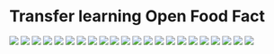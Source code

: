 # Transfer learning Open Food Fact
![](https://github.com/leoguillaume/Transfer-learning-Open-Food-Fact/blob/main/slides/slide_2.jpeg)
![](https://github.com/leoguillaume/Transfer-learning-Open-Food-Fact/blob/main/slides/slide_3.jpeg)
![](https://github.com/leoguillaume/Transfer-learning-Open-Food-Fact/blob/main/slides/slide_4.jpeg)
![](https://github.com/leoguillaume/Transfer-learning-Open-Food-Fact/blob/main/slides/slide_5.jpeg)
![](https://github.com/leoguillaume/Transfer-learning-Open-Food-Fact/blob/main/slides/slide_6.jpeg)
![](https://github.com/leoguillaume/Transfer-learning-Open-Food-Fact/blob/main/slides/slide_7.jpeg)
![](https://github.com/leoguillaume/Transfer-learning-Open-Food-Fact/blob/main/slides/slide_8.jpeg)
![](https://github.com/leoguillaume/Transfer-learning-Open-Food-Fact/blob/main/slides/slide_9.jpeg)
![](https://github.com/leoguillaume/Transfer-learning-Open-Food-Fact/blob/main/slides/slide_10.jpeg)
![](https://github.com/leoguillaume/Transfer-learning-Open-Food-Fact/blob/main/slides/slide_11.jpeg)
![](https://github.com/leoguillaume/Transfer-learning-Open-Food-Fact/blob/main/slides/slide_12.jpeg)
![](https://github.com/leoguillaume/Transfer-learning-Open-Food-Fact/blob/main/slides/slide_13.jpeg)
![](https://github.com/leoguillaume/Transfer-learning-Open-Food-Fact/blob/main/slides/slide_14.jpeg)
![](https://github.com/leoguillaume/Transfer-learning-Open-Food-Fact/blob/main/slides/slide_15.jpeg)
![](https://github.com/leoguillaume/Transfer-learning-Open-Food-Fact/blob/main/slides/slide_16.jpeg)
![](https://github.com/leoguillaume/Transfer-learning-Open-Food-Fact/blob/main/slides/slide_17.jpeg)
![](https://github.com/leoguillaume/Transfer-learning-Open-Food-Fact/blob/main/slides/slide_18.jpeg)
![](https://github.com/leoguillaume/Transfer-learning-Open-Food-Fact/blob/main/slides/slide_19.jpeg)
![](https://github.com/leoguillaume/Transfer-learning-Open-Food-Fact/blob/main/slides/slide_20.jpeg)
![](https://github.com/leoguillaume/Transfer-learning-Open-Food-Fact/blob/main/slides/slide_21.jpeg)
![](https://github.com/leoguillaume/Transfer-learning-Open-Food-Fact/blob/main/slides/slide_22.jpeg)
![](https://github.com/leoguillaume/Transfer-learning-Open-Food-Fact/blob/main/slides/slide_23.jpeg)
